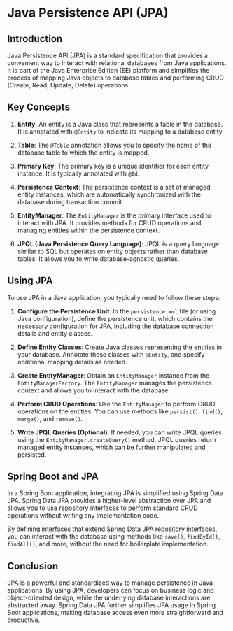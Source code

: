 
# Java Persistence API (JPA)

## Introduction

Java Persistence API (JPA) is a standard specification that provides a convenient way to interact with relational databases from Java applications. It is part of the Java Enterprise Edition (EE) platform and simplifies the process of mapping Java objects to database tables and performing CRUD (Create, Read, Update, Delete) operations.

## Key Concepts

1. **Entity**: An entity is a Java class that represents a table in the database. It is annotated with `@Entity` to indicate its mapping to a database entity.

2. **Table**: The `@Table` annotation allows you to specify the name of the database table to which the entity is mapped.

3. **Primary Key**: The primary key is a unique identifier for each entity instance. It is typically annotated with `@Id`.

4. **Persistence Context**: The persistence context is a set of managed entity instances, which are automatically synchronized with the database during transaction commit.

5. **EntityManager**: The `EntityManager` is the primary interface used to interact with JPA. It provides methods for CRUD operations and managing entities within the persistence context.

6. **JPQL (Java Persistence Query Language)**: JPQL is a query language similar to SQL but operates on entity objects rather than database tables. It allows you to write database-agnostic queries.

## Using JPA

To use JPA in a Java application, you typically need to follow these steps:

1. **Configure the Persistence Unit**: In the `persistence.xml` file (or using Java configuration), define the persistence unit, which contains the necessary configuration for JPA, including the database connection details and entity classes.

2. **Define Entity Classes**: Create Java classes representing the entities in your database. Annotate these classes with `@Entity`, and specify additional mapping details as needed.

3. **Create EntityManager**: Obtain an `EntityManager` instance from the `EntityManagerFactory`. The `EntityManager` manages the persistence context and allows you to interact with the database.

4. **Perform CRUD Operations**: Use the `EntityManager` to perform CRUD operations on the entities. You can use methods like `persist()`, `find()`, `merge()`, and `remove()`.

5. **Write JPQL Queries (Optional)**: If needed, you can write JPQL queries using the `EntityManager.createQuery()` method. JPQL queries return managed entity instances, which can be further manipulated and persisted.

## Spring Boot and JPA

In a Spring Boot application, integrating JPA is simplified using Spring Data JPA. Spring Data JPA provides a higher-level abstraction over JPA and allows you to use repository interfaces to perform standard CRUD operations without writing any implementation code.

By defining interfaces that extend Spring Data JPA repository interfaces, you can interact with the database using methods like `save()`, `findById()`, `findAll()`, and more, without the need for boilerplate implementation.

## Conclusion

JPA is a powerful and standardized way to manage persistence in Java applications. By using JPA, developers can focus on business logic and object-oriented design, while the underlying database interactions are abstracted away. Spring Data JPA further simplifies JPA usage in Spring Boot applications, making database access even more straightforward and productive.